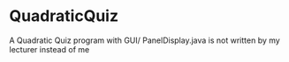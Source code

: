 # QuadraticQuiz

A Quadratic Quiz program with GUI/
PanelDisplay.java is not written by my lecturer instead of me
